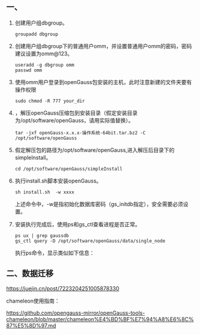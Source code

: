 ## 一、

1. 创建用户组dbgroup。

   ```
   groupadd dbgroup
   ```

2. 创建用户组dbgroup下的普通用户omm，并设置普通用户omm的密码，密码建议设置为omm@123。

   ```
   useradd -g dbgroup omm
   passwd omm
   ```

3. 使用omm用户登录到openGauss包安装的主机，此时注意新建的文件夹要有操作权限

   ```
   sudo chmod -R 777 your_dir
   ```

4. ，解压openGauss压缩包到安装目录（假定安装目录为/opt/software/openGauss，请用实际值替换）。

   ```
   tar -jxf openGauss-x.x.x-操作系统-64bit.tar.bz2 -C /opt/software/openGauss
   ```

5. 假定解压包的路径为/opt/software/openGauss,进入解压后目录下的simpleInstall。

   ```
   cd /opt/software/openGauss/simpleInstall
   ```

6. 执行install.sh脚本安装openGauss。

   ```
   sh install.sh  -w xxxx 
   ```

   上述命令中，-w是指初始化数据库密码（gs_initdb指定），安全需要必须设置。

7. 安装执行完成后，使用ps和gs_ctl查看进程是否正常。

   ```
   ps ux | grep gaussdb
   gs_ctl query -D /opt/software/openGauss/data/single_node
   ```

   执行ps命令，显示类似如下信息：

## 二、数据迁移

https://juejin.cn/post/7223204251005878330

chameleon使用指南：

https://github.com/opengauss-mirror/openGauss-tools-chameleon/blob/master/chameleon%E4%BD%BF%E7%94%A8%E6%8C%87%E5%8D%97.md

